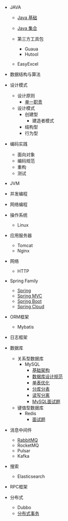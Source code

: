 
- JAVA

  - [Java 基础](./docs/java/Java基础.md)
  - [Java 集合](./docs/java/Java集合.md)
  - 第三方工具包
  
    - Guaua
    - Hutool
  - EasyExcel


- 数据结构与算法
- 设计模式

  - 设计原则
    - [单一职责](./docs/designPattern/designPrinciple/单一职责原则.md)	
  - 设计模式
    - 创建型
      - 建造者模式
    - 结构型
    - 行为型


- 编码实践

  - 面向对象
  - 编码规范
  - 重构
  - 测试
- JVM
- 并发编程
- 网络编程


- 操作系统

  * Linux
- 应用服务器

  * Tomcat
  * Nginx
- 网络

  - HTTP


- Spring Family

  - [Spring](./docs/springFamily/Spring.md)
  - [Spring MVC](./docs/springFamily/SpringMVC.md)
  - [Spring Boot](./docs/springFamily/SpringBoot.md)
  - [Spring Cloud](./docs/springFamily/SpringCloud.md)

- ORM框架
  - Mybatis


- 日志框架

- 数据库
  * 关系型数据库
    * MySQL
      * [基础架构](./docs/database/MySQL/基础架构.md)
      * [数据库设计规范](./docs/database/MySQL/数据库设计规范.md)
      * [单表优化](./docs/database/MySQL/单表优化.md)
      * [分库分表](./docs/database/MySQL/分库分表.md)
      * [读写分离](./docs/database/MySQL/读写分离.md)
      * [MySQL面试题](./docs/database/MySQL/面试题.md)
  * 键值型数据库
    * Redis
      * [面试题](./docs/database/Redis/面试题.md)

- 消息中间件

  * [RabbitMQ](./docs/messageQueue/RabbitMQ.md)
  * RocketMQ
  * Pulsar
  * Kafka

- 搜索

  * Elasticsearch

- RPC框架

- 分布式

  * Dubbo
  * [分布式事务](./docs/distributed/DistributedTransaction.md)